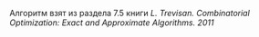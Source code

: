 Алгоритм взят из раздела 7.5 книги *L. Trevisan. Combinatorial Optimization: Exact and Approximate Algorithms. 2011*
